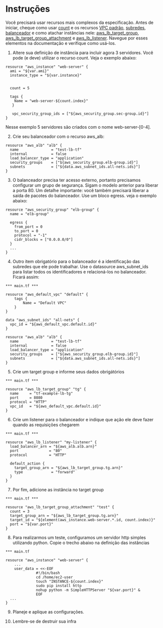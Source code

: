 # Instruções

Você precisará usar recursos mais complexos da especificação. Antes de iniciar, cheque como usar
[count](https://www.terraform.io/docs/configuration/interpolation.html) 
e os recursos [VPC padrão](https://www.terraform.io/docs/providers/aws/r/default_vpc.html), 
[subredes](https://www.terraform.io/docs/providers/aws/d/subnet_ids.html), 
[balanceador](https://www.terraform.io/docs/providers/aws/r/lb.html) e como atachar instâncias nele: 
[aws_lb_target_group](https://www.terraform.io/docs/providers/aws/r/lb_target_group.html), 
[aws_lb_target_group_attachment](https://www.terraform.io/docs/providers/aws/r/lb_target_group_attachment.html) 
e 
[aws_lb_listener](https://www.terraform.io/docs/providers/aws/r/lb_listener.html). 
Navegue por esses elementos na documentação e verifique como usá-los. 

1. Altere sua definição de instância para incluir agora 3 servidores. Você pode (e deve) utilizar o recurso
count. Veja o exemplo abaixo:

```
resource "aws_instance" "web-server" {
  ami = "${var.ami}"
  instance_type = "${var.instance}"


  count = 5

  tags {
    Name = "web-server-${count.index}"
   }

   vpc_security_group_ids = ["${aws_security_group.sec-group.id}"]
}
```

Nesse exemplo 5 servidores são criados com o nome web-server-[0-4].



2. Crie seu balanceador com o recurso aws_alb:


```
resource "aws_alb" "alb" {
  name               = "test-lb-tf"
  internal           = false
  load_balancer_type = "application"
  security_groups    = ["${aws_security_group.elb-group.id}"]
  subnets            = ["${data.aws_subnet_ids.all-nets.ids}"]
}
```

3. O balanceador precisa ter acesso externo, portanto precisamos configurar um grupo de segurança. Sigam o modelo
anterior para liberar a porta 80. Um detalhe importante: você também precisará liberar a saída de pacotes do
balanceador. Use um bloco egress. veja o exemplo abaixo:

```
resource "aws_security_group" "elb-group" {
  name = "elb-group"

  egress {
    from_port = 0
    to_port = 0
    protocol = "-1"
    cidr_blocks = ["0.0.0.0/0"]
  }
  ...
}
```



4. Outro item obrigatório para o balanceador é a identificação das subredes que ele pode trabalhar. Use o 
datasource aws_subnet_ids para listar todos os identificadores e relacioná-los no balanceador. Ficará assim:


```
*** main.tf ***

resource "aws_default_vpc" "default" {
    tags {
        Name = "Default VPC"
    }
}

data "aws_subnet_ids" "all-nets" {
  vpc_id = "${aws_default_vpc.default.id}"
}

resource "aws_alb" "alb" {
  name               = "test-lb-tf"
  internal           = false
  load_balancer_type = "application"
  security_groups    = ["${aws_security_group.elb-group.id}"]
  subnets            = ["${data.aws_subnet_ids.all-nets.ids}"]
}
```

5. Crie um target group e informe seus dados obrigátórios

```
*** main.tf ***

resource "aws_lb_target_group" "tg" {
  name     = "tf-example-lb-tg"
  port     = 8080
  protocol = "HTTP"
  vpc_id   = "${aws_default_vpc.default.id}"
}
```

6. Crie um listener para o balanceador e indique que ação ele deve fazer quando as requisições chegarem

```
*** main.tf ***

resource "aws_lb_listener" "my-listener" {
  load_balancer_arn = "${aws_alb.alb.arn}"
  port              = "80"
  protocol          = "HTTP"

  default_action {
    target_group_arn = "${aws_lb_target_group.tg.arn}"
    type             = "forward"
  }
}
```

7. Por fim, adicione as instância no target group


```
*** main.tf ***

resource "aws_lb_target_group_attachment" "test" {
  count = 3
  target_group_arn = "${aws_lb_target_group.tg.arn}"
  target_id = "${element(aws_instance.web-server.*.id, count.index)}"
  port = "${var.port}"
}
```

8. Para realizarmos um teste, configuramos um servidor http simples utilizando python. Copie o trecho abaixo
na definição das instâncias

```
*** main.tf

resource "aws_instance" "web-server" {
	...
    user_data = <<-EOF
              #!/bin/bash
              cd /home/ec2-user
              touch "INSTANCE-${count.index}"
              sudo pip install http
              nohup python -m SimpleHTTPServer "${var.port}" &
              EOF
  ...
}
```

9. Planeje e aplique as configurações.


10. Lembre-se de destruir sua infra